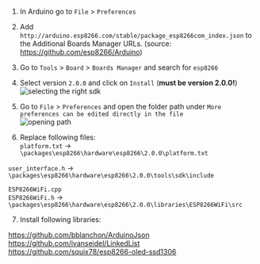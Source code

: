 1) In Arduino go to `File` > `Preferences`  

2) Add `http://arduino.esp8266.com/stable/package_esp8266com_index.json` to the Additional Boards Manager URLs. (source: https://github.com/esp8266/Arduino)  

3) Go to `Tools` > `Board` > `Boards Manager` and search for `esp8266`  

4) Select version `2.0.0` and click on `Install` (**must be version 2.0.0!**)  
![selecting the right sdk](https://raw.githubusercontent.com/tobozo/Arduino/deauther/screenshots/screenshot_install_sdk.jpg)

5) Go to `File` > `Preferences` and open the folder path under `More preferences can be edited directly in the file`  
![opening path](https://raw.githubusercontent.com/tobozo/Arduino/deauther/screenshots/screenshot_select_path.jpg)

6) Replace following files:  
`platform.txt` -> `\packages\esp8266\hardware\esp8266\2.0.0\platform.txt`  

`user_interface.h` -> `\packages\esp8266\hardware\esp8266\2.0.0\tools\sdk\include`  

`ESP8266WiFi.cpp`   
`ESP8266WiFi.h` -> `\packages\esp8266\hardware\esp8266\2.0.0\libraries\ESP8266WiFi\src`  

7) Install following libraries:  

https://github.com/bblanchon/ArduinoJson  
https://github.com/ivanseidel/LinkedList  
https://github.com/squix78/esp8266-oled-ssd1306  
